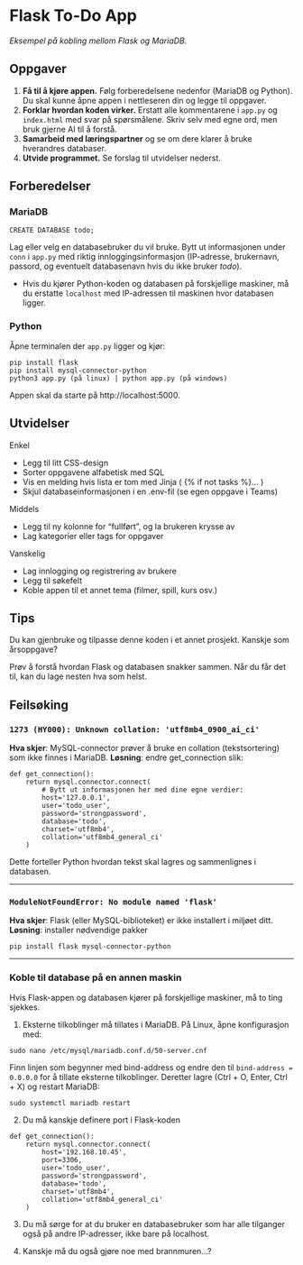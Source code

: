 # Flask To-Do App 
*Eksempel på kobling mellom Flask og MariaDB.*

## Oppgaver
1. **Få til å kjøre appen.** Følg forberedelsene nedenfor (MariaDB og Python). Du skal kunne åpne appen i nettleseren din og legge til oppgaver.
2. **Forklar hvordan koden virker.** Erstatt alle kommentarene i ```app.py``` og ```index.html``` med svar på spørsmålene. Skriv selv med egne ord, men bruk gjerne AI til å forstå.
3. **Samarbeid med læringspartner** og se om dere klarer å bruke hverandres databaser.
4. **Utvide programmet.** Se forslag til utvidelser nederst.

## Forberedelser 
### MariaDB 
```CREATE DATABASE todo;```

Lag eller velg en databasebruker du vil bruke. Bytt ut informasjonen under ```conn``` i ```app.py``` med riktig innloggingsinformasjon (IP-adresse, brukernavn, passord, og eventuelt databasenavn hvis du ikke bruker *todo*).
* Hvis du kjører Python-koden og databasen på forskjellige maskiner, må du erstatte ```localhost``` med IP-adressen til maskinen hvor databasen ligger.

### Python
Åpne terminalen der ```app.py``` ligger og kjør:
```
pip install flask
pip install mysql-connector-python
python3 app.py (på linux) | python app.py (på windows)
```
Appen skal da starte på http://localhost:5000.

## Utvidelser
Enkel
* Legg til litt CSS-design
* Sorter oppgavene alfabetisk med SQL
* Vis en melding hvis lista er tom med Jinja ( {% if not tasks %}... )
* Skjul databaseinformasjonen i en .env-fil (se egen oppgave i Teams)

Middels
* Legg til ny kolonne for “fullført”, og la brukeren krysse av
* Lag kategorier eller tags for oppgaver

Vanskelig
* Lag innlogging og registrering av brukere
* Legg til søkefelt
* Koble appen til et annet tema (filmer, spill, kurs osv.)

## Tips
Du kan gjenbruke og tilpasse denne koden i et annet prosjekt. Kanskje som årsoppgave?

Prøv å forstå hvordan Flask og databasen snakker sammen. Når du får det til, kan du lage nesten hva som helst.

## Feilsøking
### ```1273 (HY000): Unknown collation: 'utf8mb4_0900_ai_ci'```
**Hva skjer**: MySQL-connector prøver å bruke en collation (tekstsortering) som ikke finnes i MariaDB.
**Løsning**: endre get_connection slik:
```
def get_connection():
    return mysql.connector.connect(
        # Bytt ut informasjonen her med dine egne verdier:
        host='127.0.0.1',
        user='todo_user',       
        password='strongpassword',
        database='todo',
        charset='utf8mb4',
        collation='utf8mb4_general_ci'
    )
```

Dette forteller Python hvordan tekst skal lagres og sammenlignes i databasen. 

---
### ```ModuleNotFoundError: No module named 'flask'```
**Hva skjer**: Flask (eller MySQL-biblioteket) er ikke installert i miljøet ditt.
**Løsning**: installer nødvendige pakker
```
pip install flask mysql-connector-python
```

---
### Koble til database på en annen maskin

Hvis Flask-appen og databasen kjører på forskjellige maskiner, må to ting sjekkes.

1. Eksterne tilkoblinger må tillates i MariaDB. 
På Linux, åpne konfigurasjon med:

``` sudo nano /etc/mysql/mariadb.conf.d/50-server.cnf ```
 
Finn linjen som begynner med bind-address og endre den til ```bind-address = 0.0.0.0``` for å tillate eksterne tilkoblinger.
Deretter lagre (Ctrl + O, Enter, Ctrl + X) og restart MariaDB:
   
``` sudo systemctl mariadb restart ```

2. Du må kanskje definere port i Flask-koden
```
def get_connection():
    return mysql.connector.connect(
        host='192.168.10.45', 
        port=3306,
        user='todo_user',
        password='strongpassword',
        database='todo',
        charset='utf8mb4',
        collation='utf8mb4_general_ci'
    )

```
3. Du må sørge for at du bruker en databasebruker som har alle tilganger også på andre IP-adresser, ikke bare på localhost.

4. Kanskje må du også gjøre noe med brannmuren...?